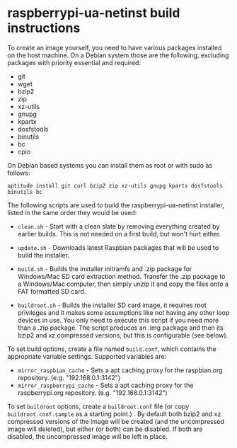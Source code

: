 raspberrypi-ua-netinst build instructions
======================================

To create an image yourself, you need to have various packages installed on the host machine.
On a Debian system those are the following, excluding packages with priority essential and required:

- git
- wget
- bzip2
- zip
- xz-utils
- gnupg
- kpartx
- dosfstools
- binutils
- bc
- cpio

On Debian based systems you can install them as root or with sudo as follows:

```
aptitude install git curl bzip2 zip xz-utils gnupg kpartx dosfstools binutils bc
```

The following scripts are used to build the raspberrypi-ua-netinst installer, listed in the same order they would be used:

- `clean.sh` - Start with a clean slate by removing everything created by earlier builds. This is not needed on a first build, but won't hurt either.

- `update.sh` - Downloads latest Raspbian packages that will be used to build the installer.

- `build.sh` - Builds the installer initramfs and .zip package for Windows/Mac SD card extraction method. Transfer the .zip package to a Windows/Mac computer, then simply unzip it and copy the files onto a FAT formatted SD card.

- `buildroot.sh` - Builds the installer SD card image, it requires
  root privileges and it makes some assumptions like not having any
  other loop devices in use. You only need to execute this script if
  you need more than a .zip package. The script produces an .img
  package and then its bzip2 and xz compressed versions, but this is
  configurable (see below).

To set build options, create a file named `build.conf`, which contains the appropriate variable settings. Supported variables are:

- `mirror_raspbian_cache` - Sets a apt caching proxy for the raspbian.org repository. (e.g. "192.168.0.1:3142")
- `mirror_raspberrypi_cache` - Sets a apt caching proxy for the raspberrypi.org repository. (e.g. "192.168.0.1:3142")

To set `buildroot` options, create a `buildroot.conf` file (or copy
`buildroot.conf.sample` as a starting point.)  . By default both bzip2
and xz compressed versions of the image will be created (and the
uncompressed image will deleted), but either (or both) can be
disabled. If both are disabled, the uncompressed image will be left in
place.
